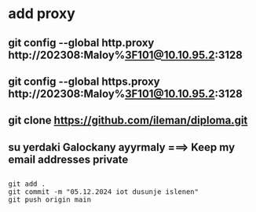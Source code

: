 # add proxy 
## git config --global http.proxy http://202308:Maloy%3F101@10.10.95.2:3128
## git config --global https.proxy http://202308:Maloy%3F101@10.10.95.2:3128
## git clone https://github.com/ileman/diploma.git
## su yerdaki Galockany ayyrmaly ===> Keep my email addresses private
##
<pre>
git add .
git commit -m "05.12.2024 iot dusunje islenen"
git push origin main
</pre>
##
